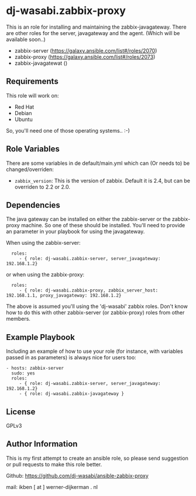 dj-wasabi.zabbix-proxy
=========

This is an role for installing and maintaining the zabbix-javagateway. There are other roles for the server, javagateway and the agent. (Which will be available soon..)

* zabbix-server (https://galaxy.ansible.com/list#/roles/2070)
* zabbix-proxy (https://galaxy.ansible.com/list#/roles/2073)
* zabbix-javagatewat ()

Requirements
------------

This role will work on:
* Red Hat
* Debian
* Ubuntu

So, you'll need one of those operating systems.. :-)

Role Variables
--------------

There are some variables in de default/main.yml which can (Or needs to) be changed/overriden:
* `zabbix_version`: This is the version of zabbix. Default it is 2.4, but can be overriden to 2.2 or 2.0.

Dependencies
------------

The java gateway can be installed on either the zabbix-server or the zabbix-proxy machine. So one of these should be installed. You'll need to provide an parameter in your playbook for using the javagateway.

When using the zabbix-server:
```
  roles:
     - { role: dj-wasabi.zabbix-server, server_javagateway: 192.168.1.2}
```
or when using the zabbix-proxy:
```
  roles:
     - { role: dj-wasabi.zabbix-proxy, zabbix_server_host: 192.168.1.1, proxy_javagateway: 192.168.1.2}
```

The above is assumed you'll using the 'dj-wasabi' zabbix roles. Don't know how to do this with other zabbix-server (or zabbix-proxy) roles from other members.

Example Playbook
----------------

Including an example of how to use your role (for instance, with variables passed in as parameters) is always nice for users too:

    - hosts: zabbix-server
      sudo: yes
      roles:
         - { role: dj-wasabi.zabbix-server, server_javagateway: 192.168.1.2}
         - { role: dj-wasabi.zabbix-javagateway }

License
-------

GPLv3

Author Information
------------------

This is my first attempt to create an ansible role, so please send suggestion or pull requests to make this role better. 

Github: https://github.com/dj-wasabi/ansible-zabbix-proxy

mail: ikben [ at ] werner-dijkerman . nl
